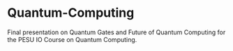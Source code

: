 # Quantum-Computing
Final presentation on Quantum Gates and Future of Quantum Computing for the PESU IO Course on Quantum Computing.

